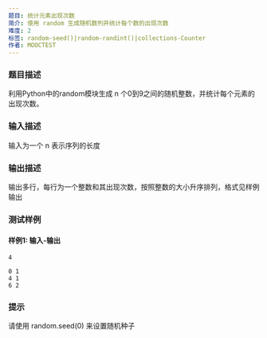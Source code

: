 ```yaml
---
题目: 统计元素出现次数
简介: 使用 random 生成随机数列并统计每个数的出现次数
难度: 2
标签: random-seed()|random-randint()|collections-Counter
作者: MOOCTEST
---
```


### 题目描述

利用Python中的random模块生成 n 个0到9之间的随机整数，并统计每个元素的出现次数。

### 输入描述

输入为一个 n 表示序列的长度

### 输出描述

输出多行，每行为一个整数和其出现次数，按照整数的大小升序排列，格式见样例输出

### 测试样例

#### 样例1: 输入-输出

```
4
```

```
0 1
4 1
6 2
```

### 提示

请使用 random.seed(0) 来设置随机种子
